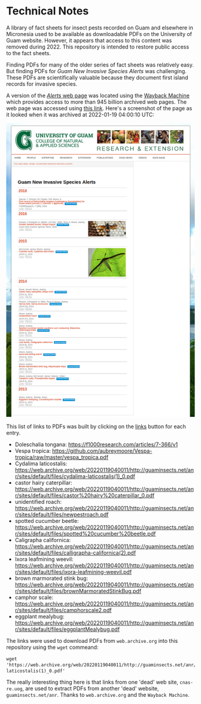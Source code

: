 # Technical Notes

A library of fact sheets for insect pests recorded on Guam and elsewhere in Micronesia used to be available as downloadable PDFs on the University of Guam website. However, it appears that access to this content was removed during 2022. This repository is intended to restore public access to the fact sheets.

Finding PDFs for many of the older series of fact sheets was relatively easy. But finding PDFs for *Guam New Invasive Species Alerts* was challenging. These PDFs are scientifically valuable because they document first island records for invasive species.

A version of the [*Alerts* web page](https://web.archive.org/web/20220119040011/https://cnas-re.uog.edu/guam-new-invasive-species-alerts/) was located using the [Wayback Machine](web.archive.org) which provides access to more than 945 billion archived web pages. The web page was accessed using [this link](https://web.archive.org/web/20220119040011/https://cnas-re.uog.edu/guam-new-invasive-species-alerts/).
Here's a screenshot of the page as it looked when it was archived at 2022-01-19 04:00:10 UTC:

![](images/wayback.png)

This list of links to PDFs was built by clicking on the <u>links</u> button for each entry.

- Doleschalia tongana: https://f1000research.com/articles/7-366/v1
- Vespa tropica: https://github.com/aubreymoore/Vespa-tropica/raw/master/vespa_tropica.pdf
- Cydalima laticostalis: https://web.archive.org/web/20220119040011/http://guaminsects.net/anr/sites/default/files/cydalima-laticostalis(1)_0.pdf
- castor hairy caterpillar: https://web.archive.org/web/20220119040011/http://guaminsects.net/anr/sites/default/files/castor%20hairy%20caterpillar_0.pdf
- unidentified roach: https://web.archive.org/web/20220119040011/http://guaminsects.net/anr/sites/default/files/newpestroach.pdf
- spotted cucumber beetle: https://web.archive.org/web/20220119040011/http://guaminsects.net/anr/sites/default/files/spotted%20cucumber%20beetle.pdf
- Caligrapha californica: https://web.archive.org/web/20220119040011/http://guaminsects.net/anr/sites/default/files/calligrapha-californica(2).pdf
- Ixora leafmining weevil: https://web.archive.org/web/20220119040011/http://guaminsects.net/anr/sites/default/files/ixora-leafmining-weevil.pdf
- brown marmorated stink bug: https://web.archive.org/web/20220119040011/http://guaminsects.net/anr/sites/default/files/brownMarmoratedStinkBug.pdf
- camphor scale: https://web.archive.org/web/20220119040011/http://guaminsects.net/anr/sites/default/files/camphorscale2.pdf
- eggplant mealybug: https://web.archive.org/web/20220119040011/http://guaminsects.net/anr/sites/default/files/eggplantMealybug.pdf

The links were used to download PDFs from ```web.archive.org``` into this repository using the ```wget``` commeand:

```
wget 'https://web.archive.org/web/20220119040011/http://guaminsects.net/anr/sites/default/files/cydalima-laticostalis(1)_0.pdf'
```

The really interesting thing here is that links from one 'dead' web site, ```cnas-re.uog```, are used to extract PDFs from another 'dead' website, ```guaminsects.net/anr```. Thanks to ```web.archive.org``` and the ```Wayback Machine```.